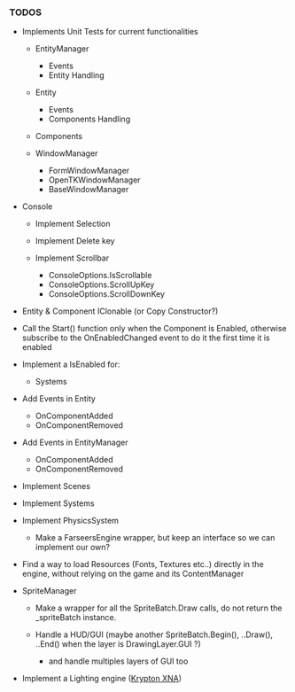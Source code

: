 ### TODOS

- Implements Unit Tests for current functionalities
	- EntityManager
		- Events
		- Entity Handling
	
	- Entity
		- Events
		- Components Handling
		
	- Components
	
	- WindowManager 
		- FormWindowManager
		- OpenTKWindowManager
		- BaseWindowManager
		
- Console
	- Implement Selection
	
	- Implement Delete key
	
	- Implement Scrollbar
		- ConsoleOptions.IsScrollable
		- ConsoleOptions.ScrollUpKey
		- ConsoleOptions.ScrollDownKey		
		
- Entity & Component IClonable (or Copy Constructor?)

- Call the Start() function only when the Component is Enabled, otherwise subscribe to the OnEnabledChanged event to do it the first time it is enabled

- Implement a IsEnabled for:
	- Systems

- Add Events in Entity
	- OnComponentAdded
	- OnComponentRemoved

- Add Events in EntityManager
	- OnComponentAdded
	- OnComponentRemoved
	
- Implement Scenes

- Implement Systems

- Implement PhysicsSystem
	- Make a FarseersEngine wrapper, but keep an interface so we can implement our own?

- Find a way to load Resources (Fonts, Textures etc..) directly in the engine, without relying on the game and its ContentManager

- SpriteManager
	- Make a wrapper for all the SpriteBatch.Draw calls, do not return the _spriteBatch instance.
	
	- Handle a HUD/GUI (maybe another SpriteBatch.Begin(), ..Draw(), ..End() when the layer is DrawingLayer.GUI ?)
	
		-  and handle multiples layers of GUI too

-  Implement a Lighting engine ([Krypton XNA](https://krypton.codeplex.com/))